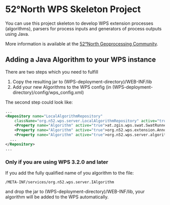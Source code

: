 # 52°North WPS Skeleton Project

You can use this project skeleton to develop WPS extension processes (algorithms), parsers for process inputs and generators of process outputs using Java.

More information is available at the [52°North Geoprocessing Community](http://52north.org/geoprocessing).

## Adding a Java Algorithm to your WPS instance

There are two steps which you need to fulfill

1. Copy the resulting jar to (WPS-deployment-directory)/WEB-INF/lib
2. Add your new Algorithms to the WPS config (in (WPS-deployment-directory)/config/wps_config.xml)

The second step could look like:

```xml
...
<Repository name="LocalAlgorithmRepository"
	className="org.n52.wps.server.LocalAlgorithmRepository" active="true">
	<Property name="Algorithm" active="true">at.zgis.wps.swat.SwatRunnerAlgorithm</Property>
	<Property name="Algorithm" active="true">org.n52.wps.extension.AnnotatedExtensionAlgorithm</Property>
	<Property name="Algorithm" active="true">org.n52.wps.server.algorithm.SimpleBufferAlgorithm</Property>
  ...
</Repository>
...
```

### Only if you are using WPS 3.2.0 and later

If you add the fully qualified name of you algorithm to the file:

``/META-INF/services/org.n52.wps.server.IAlgorithm``

and drop the jar to (WPS-deployment-directory)/WEB-INF/lib, your algorithm will be added to the WPS automatically.
